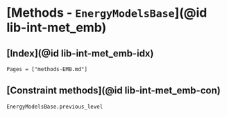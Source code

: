 # [Methods - `EnergyModelsBase`](@id lib-int-met_emb)

## [Index](@id lib-int-met_emb-idx)

```@index
Pages = ["methods-EMB.md"]
```

## [Constraint methods](@id lib-int-met_emb-con)

```@docs
EnergyModelsBase.previous_level
```
